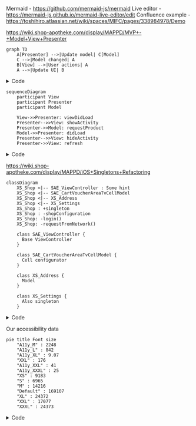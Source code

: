 Mermaid - https://github.com/mermaid-js/mermaid
Live editor - https://mermaid-js.github.io/mermaid-live-editor/edit
Confluence example - https://toshihiro.atlassian.net/wiki/spaces/MIFC/pages/338984978/Demo

https://wiki.shop-apotheke.com/display/MAPPD/MVP+-+Model+View+Presenter

```mermaid
graph TD
    A[Presenter] -->|Update model| C[Model]
    C -->|Model changed| A
    B[View] -->|User actions| A
    A -->|Update UI| B
```

<details>
  <summary>Code</summary>
 
  ```
  graph TD
    A[Presenter] -->|Update model| C[Model]
    C -->|Model changed| A
    B[View] -->|User actions| A
    A -->|Update UI| B
  ```
  
</details>

```mermaid
sequenceDiagram
    participant View
    participant Presenter
    participant Model

    View->>Presenter: viewDidLoad
    Presenter-->>View: showActivity
    Presenter->>Model: requestProduct
    Model->>Presenter: didLoad
    Presenter-->>View: hideActivity
    Presenter->>View: refresh
```

<details>
  <summary>Code</summary>
 
  ```
  sequenceDiagram
    participant View
    participant Presenter
    participant Model

    View->>Presenter: viewDidLoad
    Presenter-->>View: showActivity
    Presenter->>Model: requestProduct
    Model->>Presenter: didLoad
    Presenter-->>View: hideActivity
    Presenter->>View: refresh
  ```
  
</details>

https://wiki.shop-apotheke.com/display/MAPPD/iOS+Singletons+Refactoring

```mermaid
classDiagram
    XS_Shop <|-- SAE_ViewController : Some hint
    XS_Shop <|-- SAE_CartVoucherAreaTvCellModel
    XS_Shop <|-- XS_Address
    XS_Shop <|-- XS_Settings
    XS_Shop : +singleton
    XS_Shop : -shopConfiguration
    XS_Shop: -login()
    XS_Shop: -requestFromNetwork()

    class SAE_ViewController {
      Base ViewController
    }

    class SAE_CartVoucherAreaTvCellModel {
      Cell configurator
    }
    
    class XS_Address {
      Model
    }

    class XS_Settings {
      Also singleton
    }
```

<details>
  <summary>Code</summary>
 
  ```
classDiagram
    XS_Shop <|-- SAE_ViewController : Some hint
    XS_Shop <|-- SAE_CartVoucherAreaTvCellModel
    XS_Shop <|-- XS_Address
    XS_Shop <|-- XS_Settings
    XS_Shop : +singleton
    XS_Shop : -shopConfiguration
    XS_Shop: -login()
    XS_Shop: -requestFromNetwork()

    class SAE_ViewController {
      Base ViewController
    }

    class SAE_CartVoucherAreaTvCellModel {
      Cell configurator
    }
    
    class XS_Address {
      Model
    }

    class XS_Settings {
      Also singleton
    }
  ```
  
</details>

Our accessibility data

```mermaid
pie title Font size
    "A11y_M" : 2248
    "A11y_L" : 842
    "A11y_XL" : 9.07
    "XXL" : 176
    "A11y_XXL" : 41
    "A11y_XXXL" : 25
    "XS" : 9183
    "S" : 6965
    "M" : 14216
    "Default" : 169107
    "XL" : 24372
    "XXL" : 17077
    "XXXL" : 24373   
```

<details>
  <summary>Code</summary>
 
  ```
pie title Font size
    "A11y_M" : 2248
    "A11y_L" : 842
    "A11y_XL" : 9.07
    "XXL" : 176
    "A11y_XXL" : 41
    "A11y_XXXL" : 25
    "XS" : 9183
    "S" : 6965
    "M" : 14216
    "Default" : 169107
    "XL" : 24372
    "XXL" : 17077
    "XXXL" : 24373   
  ```
  
</details>
